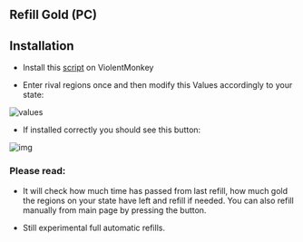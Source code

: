 ## Refill Gold (PC)

## Installation

- Install this [script][myscript] on ViolentMonkey

- Enter rival regions once and then modify this Values accordingly to your state:

![values]

- If installed correctly you should see this button:

![img]

### Please read:

- It will check how much time has passed from last refill, how much gold the regions on your state have left and refill if needed. You can also refill manually from main page by pressing the button.

- Still experimental full automatic refills.

[kiwi]: https://play.google.com/store/apps/details?id=com.kiwibrowser.browser
[vm]: https://chrome.google.com/webstore/detail/violentmonkey/jinjaccalgkegednnccohejagnlnfdag
[myscript]: https://github.com/pbl0/rr-scripts/raw/main/scripts/refill-gold/pc/RefillGoldPC.user.js
[img]: assets/rr-scripts/scripts/refill-gold/screen.png
[values]: assets/rr-scripts/scripts/refill-gold/values.jpg
